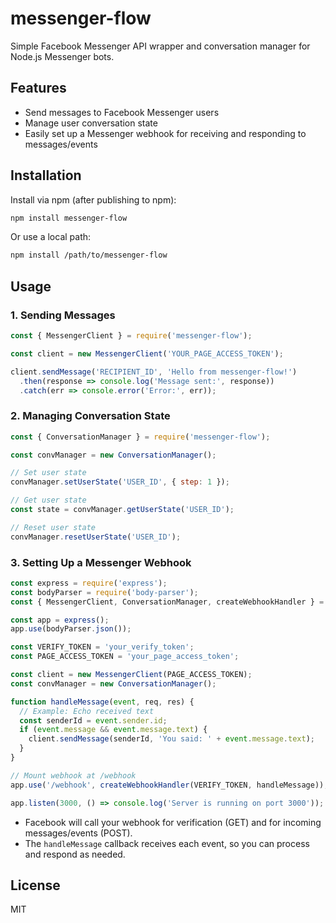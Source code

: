 # messenger-flow

Simple Facebook Messenger API wrapper and conversation manager for Node.js Messenger bots.

## Features
- Send messages to Facebook Messenger users
- Manage user conversation state
- Easily set up a Messenger webhook for receiving and responding to messages/events

## Installation

Install via npm (after publishing to npm):

```sh
npm install messenger-flow
```

Or use a local path:

```sh
npm install /path/to/messenger-flow
```

## Usage

### 1. Sending Messages

```js
const { MessengerClient } = require('messenger-flow');

const client = new MessengerClient('YOUR_PAGE_ACCESS_TOKEN');

client.sendMessage('RECIPIENT_ID', 'Hello from messenger-flow!')
  .then(response => console.log('Message sent:', response))
  .catch(err => console.error('Error:', err));
```

### 2. Managing Conversation State

```js
const { ConversationManager } = require('messenger-flow');

const convManager = new ConversationManager();

// Set user state
convManager.setUserState('USER_ID', { step: 1 });

// Get user state
const state = convManager.getUserState('USER_ID');

// Reset user state
convManager.resetUserState('USER_ID');
```

### 3. Setting Up a Messenger Webhook

```js
const express = require('express');
const bodyParser = require('body-parser');
const { MessengerClient, ConversationManager, createWebhookHandler } = require('messenger-flow');

const app = express();
app.use(bodyParser.json());

const VERIFY_TOKEN = 'your_verify_token';
const PAGE_ACCESS_TOKEN = 'your_page_access_token';

const client = new MessengerClient(PAGE_ACCESS_TOKEN);
const convManager = new ConversationManager();

function handleMessage(event, req, res) {
  // Example: Echo received text
  const senderId = event.sender.id;
  if (event.message && event.message.text) {
    client.sendMessage(senderId, 'You said: ' + event.message.text);
  }
}

// Mount webhook at /webhook
app.use('/webhook', createWebhookHandler(VERIFY_TOKEN, handleMessage));

app.listen(3000, () => console.log('Server is running on port 3000'));
```

- Facebook will call your webhook for verification (GET) and for incoming messages/events (POST).
- The `handleMessage` callback receives each event, so you can process and respond as needed.

## License

MIT
